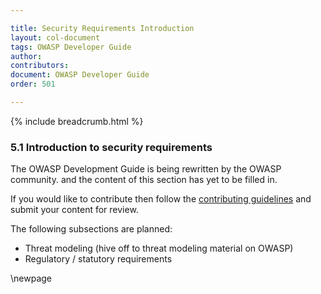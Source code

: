 ```yaml
---

title: Security Requirements Introduction
layout: col-document
tags: OWASP Developer Guide
author:
contributors:
document: OWASP Developer Guide
order: 501

---
```


{% include breadcrumb.html %}

### 5.1 Introduction to security requirements

The OWASP Development Guide is being rewritten by the OWASP community.
and the content of this section has yet to be filled in.

If you would like to contribute then follow the
[contributing guidelines](https://github.com/OWASP/www-project-developer-guide/blob/main/CONTRIBUTING.md)
and submit your content for review.

The following subsections are planned:

* Threat modeling (hive off to threat modeling material on OWASP)
* Regulatory / statutory requirements

\newpage
